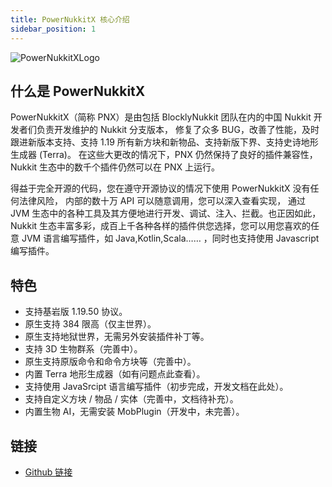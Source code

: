 ```yaml
---
title: PowerNukkitX 核心介绍
sidebar_position: 1
---
```


![PowerNukkitXLogo](https://www.minebbs.com/attachments/pnx_banner-png.25436/)

## 什么是 PowerNukkitX

PowerNukkitX（简称 PNX）是由包括 BlocklyNukkit 团队在内的中国 Nukkit 开发者们负责开发维护的 Nukkit 分支版本，
修复了众多 BUG，改善了性能，及时跟进新版本支持、支持 1.19 所有新方块和新物品、支持新版下界、支持史诗地形生成器 (Terra)。
在这些大更改的情况下，PNX 仍然保持了良好的插件兼容性，Nukkit 生态中的数千个插件仍然可以在 PNX 上运行。

得益于完全开源的代码，您在遵守开源协议的情况下使用 PowerNukkitX 没有任何法律风险，
内部的数十万 API 可以随意调用，您可以深入查看实现，
通过 JVM 生态中的各种工具及其方便地进行开发、调试、注入、拦截。也正因如此，
Nukkit 生态丰富多彩，成百上千各种各样的插件供您选择，您可以用您喜欢的任意 JVM 语言编写插件，如 Java,Kotlin,Scala…… ，同时也支持使用 Javascript 编写插件。

## 特色

- 支持基岩版 1.19.50 协议。
- 原生支持 384 限高（仅主世界）。
- 原生支持地狱世界，无需另外安装插件补丁等。
- 支持 3D 生物群系（完善中）。
- 原生支持原版命令和命令方块等（完善中）。
- 内置 Terra 地形生成器（如有问题点此查看）。
- 支持使用 JavaSrcipt 语言编写插件（初步完成，开发文档在此处）。
- 支持自定义方块 / 物品 / 实体（完善中，文档待补充）。
- 内置生物 AI，无需安装 MobPlugin（开发中，未完善）。

## 链接
- [Github 链接](https://github.com/PowerNukkitX/PowerNukkitX)